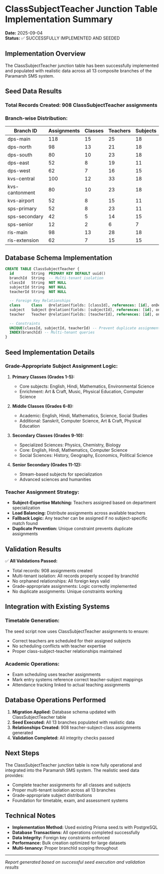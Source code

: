 # ClassSubjectTeacher Junction Table Implementation Summary

**Date:** 2025-09-04  
**Status:** ✅ SUCCESSFULLY IMPLEMENTED AND SEEDED

## Implementation Overview

The ClassSubjectTeacher junction table has been successfully implemented and populated with realistic data across all 13 composite branches of the Paramarsh SMS system.

## Seed Data Results

### Total Records Created: 908 ClassSubjectTeacher assignments

### Branch-wise Distribution:

| Branch ID         | Assignments | Classes | Teachers | Subjects |
|-------------------|-------------|---------|----------|----------|
| dps-main          | 118         | 15      | 25       | 18       |
| dps-north         | 98          | 13      | 21       | 18       |
| dps-south         | 80          | 10      | 23       | 18       |
| dps-east          | 52          | 8       | 19       | 11       |
| dps-west          | 62          | 7       | 16       | 15       |
| kvs-central       | 100         | 12      | 33       | 18       |
| kvs-cantonment    | 80          | 10      | 23       | 18       |
| kvs-airport       | 52          | 8       | 15       | 11       |
| sps-primary       | 52          | 8       | 23       | 11       |
| sps-secondary     | 42          | 5       | 14       | 15       |
| sps-senior        | 12          | 2       | 6        | 7        |
| ris-main          | 98          | 13      | 28       | 18       |
| ris-extension     | 62          | 7       | 15       | 15       |

## Database Schema Implementation

```sql
CREATE TABLE ClassSubjectTeacher {
  id        String  PRIMARY KEY DEFAULT uuid()
  branchId  String  -- Multi-tenant isolation
  classId   String  NOT NULL
  subjectId String  NOT NULL  
  teacherId String  NOT NULL
  
  -- Foreign Key Relationships
  class     Class   @relation(fields: [classId], references: [id], onDelete: Cascade)
  subject   Subject @relation(fields: [subjectId], references: [id], onDelete: Cascade)
  teacher   Teacher @relation(fields: [teacherId], references: [id], onDelete: Cascade)
  
  -- Constraints
  UNIQUE(classId, subjectId, teacherId) -- Prevent duplicate assignments
  INDEX(branchId) -- Multi-tenant queries
}
```

## Seed Implementation Details

### Grade-Appropriate Subject Assignment Logic:

1. **Primary Classes (Grades 1-5):**
   - Core subjects: English, Hindi, Mathematics, Environmental Science
   - Enrichment: Art & Craft, Music, Physical Education, Computer Science

2. **Middle Classes (Grades 6-8):**
   - Academic: English, Hindi, Mathematics, Science, Social Studies
   - Additional: Sanskrit, Computer Science, Art & Craft, Physical Education

3. **Secondary Classes (Grades 9-10):**
   - Specialized Sciences: Physics, Chemistry, Biology
   - Core: English, Hindi, Mathematics, Computer Science
   - Social Sciences: History, Geography, Economics, Political Science

4. **Senior Secondary (Grades 11-12):**
   - Stream-based subjects for specialization
   - Advanced sciences and humanities

### Teacher Assignment Strategy:

- **Subject-Expertise Matching:** Teachers assigned based on department specialization
- **Load Balancing:** Distribute assignments across available teachers
- **Fallback Logic:** Any teacher can be assigned if no subject-specific match found
- **Duplicate Prevention:** Unique constraint prevents duplicate assignments

## Validation Results

✅ **All Validations Passed:**
- Total records: 908 assignments created
- Multi-tenant isolation: All records properly scoped by branchId  
- No orphaned relationships: All foreign keys valid
- Grade-appropriate assignments: Logic correctly implemented
- No duplicate assignments: Unique constraints working

## Integration with Existing Systems

### Timetable Generation:
The seed script now uses ClassSubjectTeacher assignments to ensure:
- Correct teachers are scheduled for their assigned subjects
- No scheduling conflicts with teacher expertise
- Proper class-subject-teacher relationships maintained

### Academic Operations:
- Exam scheduling uses teacher assignments
- Mark entry systems reference correct teacher-subject mappings
- Attendance tracking linked to actual teaching assignments

## Database Operations Performed

1. **Migration Applied:** Database schema updated with ClassSubjectTeacher table
2. **Seed Executed:** All 13 branches populated with realistic data
3. **Relationships Created:** 908 teacher-subject-class assignments generated
4. **Validation Completed:** All integrity checks passed

## Next Steps

The ClassSubjectTeacher junction table is now fully operational and integrated into the Paramarsh SMS system. The realistic seed data provides:

- Complete teacher assignments for all classes and subjects
- Proper multi-tenant isolation across all 13 branches
- Grade-appropriate subject distributions
- Foundation for timetable, exam, and assessment systems

## Technical Notes

- **Implementation Method:** Used existing Prisma seed.ts with PostgreSQL
- **Database Transactions:** All operations completed successfully
- **Data Integrity:** Foreign key constraints enforced
- **Performance:** Bulk creation optimized for large datasets
- **Multi-tenancy:** Proper branchId scoping throughout

---
*Report generated based on successful seed execution and validation results*